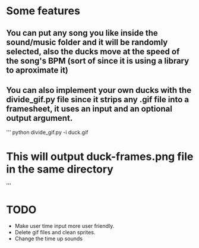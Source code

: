 # Some features
## You can put any song you like inside the sound/music folder and it will be randomly selected, also the ducks move at the speed of the song's BPM (sort of since it is using a library to aproximate it)
## You can also implement your own ducks with the divide_gif.py file since it strips any .gif file into a framesheet, it uses an input and an optional output argument.
'''
python divide_gif.py -i duck.gif
# This will output duck-frames.png file in the same directory
'''

# TODO
- Make user time input more user friendly.
- Delete gif files and clean sprites.
- Change the time up sounds
